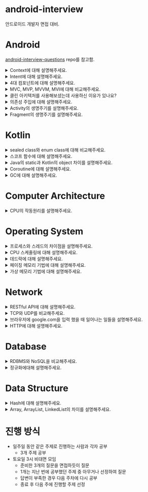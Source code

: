 # android-interview

안드로이드 개발자 면접 대비.

# Android

[android-interview-questions](https://github.com/amitshekhariitbhu/android-interview-questions) repo를 참고함.

<details>
  <summary>Context에 대해 설명해주세요.</summary>
  
Context는 단어 그대로 맥락을 의미하며, 어플리케이션 혹은 컴포넌트의 현재 상태를 나타냅니다. 
Context를 통하여 어플리케이션 리소스들과 클래스들을 접근할 수 있으며, 엑티비티를 실행하는 작업을 할 수 있습니다.

Activity, Service, Application은 모두 context를 상속하였습니다. 따라서 context를 잘못 사용하는 경우 메모리 누수로 이어질 수 있습니다.

Context중에 Application context와 Activity context가 대표적인데요, Application context는 앱과 관련되어있고 앱이 살아있는 동안 변경되지 않습니다. 따라서 싱글톤 객체에서 context가 필요한 경우 이것을 이용하면 됩니다.

Activity context는 뷰와 관련이 많은 context입니다. 따라서 activity의 생명주기와 연관이 됩니다. GUI 작업을 위한 context는 이것으로만 사용 가능합니다. 만약 싱글톤 객체에서 activity context를 이용한다면 GC에게 수거되지 않아 메모리 누수가 발생합니다.

대부분의 경우 해당 컴포넌트의 context를 이용하면 되고, 앱 전체 수명주기와 연관있거나 싱글톤 객체에서는 application context를 이용하면 됩니다.

</details>

<details>
  <summary>Intent에 대해 설명해주세요.</summary>
  
인텐트는 메시징 객체로, 다른 앱 컴포넌트로부터 작업을 요청하는 데 사용할 수 있습니다. 크게 액티비티 시작, 서비스 시작, 브로드캐스트 전달과 같은 사용 사례가 있습니다.

인텐트는 크게 **명시적 인텐트**와 **암시적 인텐트**로 구분됩니다. 명시적 인텐트는 시작할 컴포넌트의 이름을 명시하는 방법입니다. 예를 들어 명시적 인텐트를 통해 앱에 존재하는 특정 액티비티를 실행할 수 있습니다. 암시적 인텐트는 작업을 지정하여 기기에서 해당 작업을 수행할 수 있는 모든 앱을 호출할 수 있도록 하는 방법입니다. 예를 들어 사용자가 다른 사람에게 콘텐츠를 공유하고자 하는 경우 `ACTION_SEND` 작업이 있는 인텐트를 생성한 다음 공유할 콘텐츠를 지정하는 엑스트라를 추가하는 방법이 있습니다.

암시적 인텐트를 수신하기 위해서는 매니페스트에 앱 컴포넌트에 대해 `<intent-filter>`를 선언하면 됩니다.

인텐트에는 `PendingIntent`가 존재합니다. 이는 앱이 구동되지 않을 때 다른 앱에게 권한을 허가하여 인텐트를 마치 본인 앱에서 실행되는 것처럼 사용하게 하는 것입니다. `PendingIntent`는 대표적으로 Notification, 위젯, AlarmManager를 사용할때 사용됩니다.

</details>

<details>
  <summary>4대 컴포넌트에 대해 설명해주세요.</summary>

https://developer.android.com/guide/components/fundamentals#Components

액티비티는 사용자와 상호작용하기 위한 진입점입니다. 액티비티는 사용자 인터페이스를 포함한 화면 하나를 나타냅니다.
예를 들어 이메일 앱이라면 새 이메일 목록을 표시하는 액티비티가 하나 있고, 이메일을 작성하는 액티비티가 또 하나, 그리고 이메일을 읽는 데 쓰는 액티비티가 또 하나 있을 수 있습니다. 여러 액티비티가 함께 작동하여 해당 이메일 앱에서 짜임새 있는 사용자 환경을 구성하는 것은 사실이지만, 각자 서로 독립되어 있습니다. 따라서 이메일 앱에서 허용할 경우 다른 앱이 이런 액티비티 중 하나를 시작할 수 있습니다. 예를 들어 카메라 앱이라면 이메일 앱 안의 액티비티를 시작하여 사용자가 새 이메일을 작성하고 사진을 공유하게 할 수 있습니다.

서비스는 여러 가지 이유로 백그라운드에서 앱을 계속 실행하기 위한 다목적 진입점입니다. 이는 백그라운드에서 실행되는 구성 요소로, 오랫동안 실행되는 작업을 수행하거나 원격 프로세스를 위한 작업을 수행합니다.
서비스는 사용자 인터페이스를 제공하지 않습니다. 예를 들어 서비스는 사용자가 다른 앱에 있는 동안에 백그라운드에서 음악을 재생하거나, 사용자와 액티비티 간의 상호작용을 차단하지 않고 네트워크를 통해 데이터를 가져올 수도 있습니다.

Broadcast Receiver는 시스템이 정기적인 사용자 플로우 밖에서 이벤트를 앱에 전달하도록 지원하는 구성 요소로, 앱이 시스템 전체의 브로드캐스트 알림에 응답할 수 있게 합니다. Broadcast Receiver도 앱으로 들어갈 수 있는 또 다른 명확한 진입점이기 때문에 현재 실행되지 않은 앱에도 시스템이 브로드캐스트를 전달할 수 있습니다. 예를 들어 앱이 사용자에게 예정된 이벤트에 대해 알리는 알림을 게시하기 위한 알람을 예약할 경우, 그 알람을 앱의 Broadcast Receiver에 전달하면 알람이 울릴 때까지 앱을 실행하고 있을 필요가 없습니다. 대다수의 브로드캐스트는 시스템에서 발생합니다. 예컨대 화면이 꺼졌거나 배터리가 부족하거나 사진을 캡처했다고 알리는 브로드캐스트가 대표적입니다. 앱도 브로드캐스트를 시작할 수 있습니다. 예를 들어 다른 앱에 일부 데이터가 기기에 다운로드되었고 이를 사용할 수 있다는 것을 알리는 데 사용합니다. Broadcast Receiver는 사용자 인터페이스를 표시하지 않지만, 상태 표시줄 알림을 생성하여 사용자에게 브로드캐스트 이벤트가 발생했다고 알릴 수 있습니다. 다만 Broadcast Receiver는 그저 다른 구성 요소로의 게이트웨이인 경우가 더 보편적이고, 극소량의 작업만 수행하도록 만들어진 경우가 많습니다. 예컨대 JobService를 예약하여 시작하여 JobScheduler가 포함된 이벤트를 기초로 어떤 작업을 수행하게 할 수 있습니다.

콘텐츠 제공자는 파일 시스템, SQLite 데이터베이스, 웹상이나 앱이 액세스할 수 있는 다른 모든 영구 저장 위치에 저장 가능한 앱 데이터의 공유형 집합을 관리합니다. 다른 앱은 콘텐츠 제공자를 통해 해당 데이터를 쿼리하거나, 콘텐츠 제공자가 허용할 경우에는 수정도 가능합니다. 예를 들어 Android 시스템은 사용자의 연락처 정보를 관리하는 콘텐츠 제공자를 제공합니다. 적절한 권한을 가진 앱이라면 콘텐츠 제공자(예: ContactsContract.Data)를 쿼리하여 특정한 인물에 대한 정보를 읽고 쓸 수 있습니다.

</details>

<details>
  <summary>MVC, MVP, MVVM, MVI에 대해 비교해주세요.</summary>
  
MVC는 Model, View, Controller로 구성됩니다. Controller가 사용자의 입력을 받아 Model에서 정보를 얻어와 View를 갱신합니다. View는 Model에서 정보를 얻어와 자신을 갱신합니다. 
MVC 패턴은 초기 개발속도가 빠르다는 장점이 있습니다. 하지만 앱의 크기가 커지면 Controller가 비대해져 유지보수에 좋지 않습니다. 
또한 View와 Contoller가 강하게 결합되어 Controller를 테스트하기 어렵습니다.

MVP는 앞선 MVC의 문제를 해결한 패턴입니다. MVP는 Model, View, Presenter로 구성됩니다. Presenter는 ViewInterface를 가지고 있으며 View는 ViewInterface를 구현합니다.
때문에 Presenter가 View에 대한 의존성을 띄지 않는 구조입니다. 그렇기 때문에 Presenter를 테스트 하기 좋으며 코드가 적절히 분리되어 관리하기 좋습니다.
하지만 View와 Presenter가 1대1 관계이기 때문에 비슷한 로직을 가진 화면이 이미 존재해도 계속해서 Presenter를 만들어야 하는 단점이 있습니다.

MVVM은 앞선 MVP의 View와 Presenter의 1대1 구조 단점을 개선한 패턴입니다. MVVM은 Model, View, ViewModel로 구성됩니다.
ViewModel은 Presenter와 다르게 observable 깂를 가지고 있습니다. 이 값을 View에서 구독하여 변화를 관찰합니다.
때문에 MVVM 패턴은 ViewModel과 View의 관계는 1:N이 되어 로직을 재활용 할 수 있는 장점이 있습니다.
하지만 좋지 않은 구조로 설계하면 상태 값이 많아졌을 때 상태관리가 어려워 질 수 있습니다. 또한 부수효과 관리가 어렵습니다.

MVI 패턴은 앞선 MVVM의 상태관리와 부수효과 문제를 개선합니다. MVI는 Model, View, Intent로 구성됩니다.
사용자가 Intent를 발생시켜 불변 Model을 다른 값으로 복사하고, 이 복사된 Model은 View에 상태를 제공합니다.
또한 MVI는 SideEffect를 따로 관리합니다. Background 작업, API 통신, I/O 작업들이 주로 포함됩니다.
MVI는 상태가 한 곳에서 관리되기 때문에 상태가 많아져도 충돌이 일어나지 않습니다. 단방향 구조이기 때문에 흐름 관리가 쉽습니다.
Model이 불변 객체이기 때문에 스레드에 안정적입니다. 하지만 다른 패턴에 비해 러닝 커브가 높은 것이 단점입니다.

</details>

<details>
  <summary>클린 아키텍처를 사용해보셨는데 사용하신 이유가 있나요?</summary>

https://jja08111.github.io/android/android-clean-architecture/
https://meetup.nhncloud.com/posts/345

변화에 유연한 프로그램을 개발하기 위해서 사용했습니다. 클린 아키텍처는 구현체가 추상화에 의존하는 구조로 되어있습니다.
따라서 추상화 모듈은 엔터티, 비즈니스 로직을 포함하고 구현체 모듈은 프레임워크, DB들을 포함합니다.
변화가 잦은 구현체에 의존하지 않기 때문에 변화에 유연한 구조입니다.
예를 들어 기존 뷰 시스템에서 컴포즈로 전환을 할 때 비즈니스 로직이 담긴 부분은 그대로 유지한 채 presentation 레이어만 변경을 할 수 있습니다.

또한 테스트 하기 좋은 구조이기 때문입니다. 각 계층을 연결하는 인터페이스들이 존재하기 때문에 Fake 객체를 구현하여 쉽게 테스트를 진행할 수 있습니다.

</details>

<details>
  <summary>의존성 주입에 대해 설명해주세요.</summary>

의존성 주입은 하나의 객체가 다른 객체의 의존성을 제공하는 기법입니다. 의존성 주입의 목적은 객체의 생성과 사용의 관심을 분리하는 것입니다.
이는 가독성과 코드 재사용성을 높여줍니다. 인터페이스를 통해 주입을 받기 때문에 다양한 구현체를 주입 받을 수 있습니다.
또한 테스트에 용이해집니다. 손쉽게 테스트 더블을 생성하여 유닛 테스트가 용이해집니다.

> 의존성이 무엇인가요?

의존성은 한 객체가 매개변수나 리턴 값 혹은 멤버 변수로 다른 객체를 참조하는 것을 의미합니다.

> 왜 의존성 관리가 중요한가요?

객체가 의존하고 있는 다른 객체가 수정되는 경우 해당 객체에 대한 변경이 필요해집니다. 이는 의존성 관리가 제대로 되지 않는 경우 작은 수정이 수많은 변경을 초래할 수 있습니다.
또한 의존성 관리가 제대로 되지 않는 경우 유닛 테스트가 어려워집니다. 때문에 의존성 관리가 중요합니다.

> 그렇다면 안드로이드에서 어떤식으로 의존성을 주입하셨나요?

저는 안드로이드에서 Dagger, Hilt를 이용하여 의존성 주입을 했습니다.

> 왜 라이브러리를 사용하셨나요? 그리고 다른 라이브러리 대신 해당 라이브러리를 이용한 이유가 있나요?

수동으로 컨테이너를 구현하여 의존성을 주입하게 되면 많은 보일러플레이트 코드가 필요하기 때문입니다. 또한 안드로이드 수명 주기를 모두 고려해야 하는데 이를 잘못하는 경우 미묘한 버그와 메모리 누수가 발생하게 됩니다.
따라서 라이브러리를 사용했습니다.

Dagger, Hilt를 사용한 이유는 컴파일 타임에 의존성이 주입되어 안정성이 높기 때문입니다. Koin의 경우 Service Locator Pattern을 이용하여 런타임에 주입되기 때문에 런타임 오류가 발생할 가능 성이 존재합니다. 또한 구글에서 의존성 주입에 Hilt를 사용하는 것을 권장하기 때문입니다.
따라서 Dagger, Hilt를 사용했습니다.

</details>

<details>
  <summary>Activity의 생명주기를 설명해주세요.</summary>

엑티비티는 created, started, resumed, paused, stopped, destroyed 상태를 가집니다.

엑티비티의 생명주기를 잘못 관리하면 문제가 생길 수 있습니다.
예를 들어 사용자가 앱을 사용하는 도중에 전화가 걸려오거나 다른 앱으로 전환할 때 비정상 종료되는 문제,
사용자가 앱을 활발하게 사용하지 않을 때에도 시스템 리소스를 낭비하는 문제,
사용자가 앱을 나갔다가 나중에 다시 돌아올 때 이전 상태가 사라지는 문제,
화면을 회전했을 때 비정상 종료되거나 상태가 사라지는 문제가 있습니다.

먼저 시스템은 엑티비티를 생성할 때 `onCreate()` 콜백함수를 실행합니다. 이는 반드시 구현되어야 합니다.
이때 엑티비티의 전체 수명 주기 동안 한 번만 실행해야 하는 기본 앱 시작 로직을 실행합니다. 예를 들어 바인딩을 하거나 ViewModel과 연결하는 등 클래스 멤버 변수를 인스턴스화 할 수 있습니다.

그 후 엑티비티가 started 상태가 되면 시스템은 곧바로 `onStart()`를 호출합니다. 이때 엑티비티는 사용자에게 보여지고, 앱은 엑티비티를 포그라운드에 보내 사용자와 상호작용 할 수 있도록 준비합니다. 이 메소드에서 앱이 UI를 관리하는 코드를 초기화합니다.

그리고 엑티비티가 resumed 상태가 되면 `onResume()` 메소드가 실행됩니다. 이때 엑티비티는 포그라운드에 표시됩니다. 이 상태에 진입했을 때 앱이 사용자와 상호작용합니다. 어떤 이벤트가 발생하여 포커스가 떠날 때까지 엑티비티는 이 상태에 머무릅니다.

그러다 방해되는 이벤트가 발생하면 엑티비티는 paused 상태에 들어가고, 시스템이 `onPause()` 콜백을 호출합니다. 이는 엑티비티가 포그라운드에 있지 않다는 것을 나타냅니다. 예를 들어 일부 이벤트가 앱 실행을 방해하거나, 새로운 다이어로그가 열릴 때 등을 의미합니다. 이 콜백은 아주 잠시 실행되므로 이곳에서 데이터를 저장하거나 네트워크를 호출하는 등의 부하가 큰 종료 작업은 `onStop()`에서 해야합니다.

그 후 엑티비티가 사용자에게 표시되지 않으면 엑티비티는 stopped 상태가 됩니다. 예를 들어 새로 시작된 엑티비티가 화면 전체를 차지하는 경우입니다. 이 메소드에서는 앱이 사용자에게 보이지 않는 동안 필요 없는 리소스를 해제하거나 조정해야 합니다. 앱이 다시 실행되면 `onRestart()`가 호출되며, 만약 메모리가 부족한 경우 시스템에 의해 종료되어 다시 `onCreate()`부터 진행됩니다.

마지막으로 `onDestroy()`입니다. 이 메소드는 엑티비티가 소멸되기 전에 호출됩니다. 예를 들어 사용자가 엑티비티를 닫거나, `finish()` 함수를 호출하여 엑티비티가 종료되거나, 구성 변경으로 인해 시스템이 일시적으로 엑티비티를 소멸시키는 경우입니다.

</details>

<details>
  <summary>Fragment의 생명주기를 설명해주세요.</summary>

https://jja08111.github.io/android/fragment-lifecycle/

</details>

# Kotlin

<details>
  <summary>sealed class와 enum class에 대해 비교해주세요.</summary>
  
sealed class에 상속된 sub class들이 무엇이 있는 지 컴파일 타임에 알 수 있는 것이 가장 큰 특징입니다. 
enum class와 다르게 sub class를 인스턴스화 할 수 있으며 동일한 패키지 내에서 상속이 가능합니다. 
enum class는 각 값들이 상수이며 이는 인스턴스화 할 수 없고 상속을 할 수 없다는 것을 의미합니다.

</details>

<details>
  <summary>스코프 함수에 대해 설명해주세요.</summary>
  
kotlin에는 스코프 함수가 존재하며 `let`, `with`, `run`, `apply`, `also`가 있습니다.

`let`은 extension 함수이며 주로 nullable 값을 non-null일 때만 특정 작업을 수행하기 위해 사용됩니다. 그리고 콜 체인의 결과를 가지고 함수를 호출할 때 이용됩니다.

`with`는 extension 함수가 아니며 주로 람다 결과를 반환하지 않고 특정 오브젝트로 함수들을 여러번 실행 할 때 사용됩니다.

`run`은 extension 함수와 일반 함수가 존재합니다. 주로 객체 초기화와 결과 값 연산이 람다 내에서 동시에 이루어 질 때 사용됩니다.
non-extension 함수의 경우 스코프 안에 변수를 두어 특정 연산 값을 반환할 때 유용합니다.

`apply`는 extension 함수이며 주로 객체 생성 후 곧바로 초기값을 설정하는 작업을 수행할 때 사용됩니다.

`also`는 extension 함수이며 주로 객체의 속성이나 메서드에 접근할 때 보다는 객체를 사용하는 작업이 필요할 때 쓰입니다. 또한 외부의 `this` 레퍼런스를 가리지 않고 싶을 때 사용됩니다.

`apply`와 `also`는 객체 자신을 반환하며, `run`, `with`, `let`은 람다의 결과를 반환합니다.

</details>

<details>
  <summary>Java의 static과 Kotlin의 object 차이를 설명해주세요.</summary>

Java의 static 키워드로 정적 메소드 혹은 정적 변수를 만들 수 있습니다. 이들은 `final` 상수를 제외하고 클래스가 로딩되는 시점에 메모리에 적재됩니다. 때문에 프로그램 종료시까지 메모리에 할당된 채로 존재하게 됩니다.

이와 다르게 Kotlin의 object는 클래스를 싱글톤 형태로 만듭니다. 이는 실제 사용될 때 초기화가 되어 메모리에 적재되며 Java의 static과 다릅니다. 단, `const val`로 선언한 상수, `@JVMStatic` 혹은 `@JVMField`의 어노테이션이 붙은 변수 및 함수들은 Java의 static과 같은 모습을 갖습니다.

> 그렇다면 object와 companion object의 차이점은 무엇인가요?

companion object는 클래스 내부에 존재하는 싱글톤 객체입니다. Java로 변환된 코드를 보면 해당 객체 내부에 Companion이라는 정적 클래스로 되어있는 것을 확인할 수 있습니다.

https://steady-coding.tistory.com/593  
https://velog.io/@skyepodium/클래스는-언제-로딩되고-초기화되는가  
https://nuritech.tistory.com/18

</details>

<details>
  <summary>Coroutine에 대해 설명해주세요.</summary>

https://jja08111.github.io/kotlin/kotlin-coroutine/

</details>

<details>
  <summary>GC에 대해 설명해주세요.</summary>

GC는 garbage collection의 약자로 메모리 기법 중의 하나입니다. GC는 동적 할당된 메모리 영역 중 더이상 어떤 변수도 가르키지 않게 된 영역을 탐지하여 자동으로 해제하는 기법입니다.

GC의 장점은 다음과 같습니다. 먼저 이미 해제된 변수에 접근하는 "유효하지 않은 포인터 접근 문제"가 없습니다. 그리고 이미 해제된 메모리를 다시 해제하려는 이중해제 문제가 없습니다. 더이상 필요하지 않은 메모리가 해제되지 않고 남아있는 메모리 누수 문제가 없습니다.
단점으로는 어떤 메모리를 해제할지 결정하는 데 비용이 듭니다. 또한 GC가 동작하는 타이밍이나 점유 시간을 예측하기 어렵습니다. 따라서 실시간 시스템에는 적합하지 않습니다. 그리고 할당된 메모리가 언제 해제되는지 정확히 알 수 없습니다.

> GC 알고리즘은 어떻게 될까요?

대표적인 첫 번째 GC 알고리즘은 Reference counting입니다. 객체마다 참조되고 있는 횟수를 카운트하여 만약 더이상 참조되지 않는 경우 해당 부분을 해제할 수 있도록 하는 방식입니다. 하지만 이는 한계점이 존재합니다. 만약 순환 참조가 존재한다면 여기에 속한 모든 객체들은 해제될 수 없기 때문입니다.

이 순환 참조 문제를 해결한 알고리즘은 Mark and Sweep입니다. 이 알고리즘은 루트 영역과 힙 영역이 존재합니다. 루트에서 해당 객체를 접근할 수 있는지 판단하여 접근할 수 없다면 해제 가능하다고 판단합니다. 루트부터 그래프 순회를 진행하여 연결된 부분을 reachable, 연결되지 않은 부분을 unreachable으로 나눕니다. Java와 Javascript가 이 방식을 사용합니다.
이 방식에는 단점이 존재하는데요, 의도적으로 GC를 실행시켜 그래프를 순회해야합니다. 따라서 특정 시점에 GC에게 컴퓨터 리소스를 내줘야합니다.

> JVM에서 GC가 어떻게 운영될까요?

Stack, native method stack, method area 영역이 루트 스페이스가 되어 Mark and Sweep으로 동작합니다.

GC를 실행하는 시점은 힙 영역을 보면 알 수 있습니다. 힙 메모리 영역은 eden, survival1, survival2, old generation으로 구분됩니다. eden영역부터 차오르며 이곳이 가득차면 minor GC가 동작합니다. 여기서 살아남은 객체는 age-bit를 1 증가시키고 survival1으로 이동합니다. survival1이 나중에 가득차면 또 minor GC가 동작하고 survival2로 이동합니다. 계속 왔다갔다 이동하다가 age-bit가 15를 넘어서면 old 영역으로 이동합니다. 추후에 old 영역이 가득차면 major GC가 동작합니다. 이 major GC는 수행하는데 오래걸립니다. 이렇게 구현한 이유는 대부분 객체의 수명이 짧았기 때문입니다.

GC를 실행하기 위해 JVM이 멈추는 시점을 Stop the World 시간이라고 합니다. 이 시간을 단축하는것이 중요합니다. GC 방법 중에 Serial GC는 싱글스레드를 이용하여 수행하는데 속도가 느립니다. 이와 다르게 Parallel GC는 여러 쓰레드로 GC를 수행하여 수행 시간이 짧습니다. 마지막으로 G1 GC는 garbage first의 약자로 힙 영역을 잘게 나누어 어느 영역은 young generation, 어느 영역은 old generation으로 활용합니다. 런타임에 G1 GC가 필요에따라 영역 갯수를 튜닝하여 GC 실행시간을 최소화 할 수 있습니다.

</details>

# Computer Architecture

<details>
  <summary>CPU의 작동원리를 설명해주세요.</summary>

https://jja08111.github.io/computer_architecture/what-does-cpu-do/

</details>

# Operating System

<details>
  <summary>프로세스와 스레드의 차이점을 설명해주세요.</summary>

https://jja08111.github.io/os/proccess-vs-thread/

프로세스는 프로그램이 메모리에 적재되어 실행되는 것을 의미하고, 스레드는 프로세스 내에 존재하는 실행 단위입니다. 스레드는 프로세스에 속한 자원을 공유하며, 프로세스는 다른 프로세스와 메모리를 공유하지 않습니다.
프로세스는 스레드들의 컨테이너이며 스레드들에게 공유 공간을 제공합니다.

</details>

<details>
  <summary>CPU 스케줄링에 대해 설명해주세요.</summary>

</details>

<details>
  <summary>데드락에 대해 설명해주세요.</summary>

데드락은 자원을 소유한 스레드들 사이에서 각 스레드가 다른 스레드가 소유한 자원을 요청하여 모든 스레드가 무한정 대기하는 현상을 말합니다.
데드락은 4가지 필요충분조건을 가집니다.

첫 번째 상호배제입니다. 자원은 둘 이상의 스레드들에게 동시에 사용할 수 없어야 합니다.
두 번째 소유하면서 대기입니다. 스레드가 자원을 소유하면서 다른 자원을 대기해야 합니다.
세 번째 선점 불가 입니다. 스레드에게 할당된 자원을 강제로 빼앗지 못합니다.
네 번째 환형 대기입니다. 한 그룹의 스레드들에서 각 스레드가 다른 스레드가 소유한 자원을 요청하는 사이클이 형성 되어야 합니다.

이 조건 중 하나라도 성립하지 않으면 데드락은 발생하지 않습니다.

> 꼬리 질문: 그렇다면 데드락을 어떻게 해결할까요?

데드락을 해결하는 방법에는 예방, 회피, 감지 및 복구, 무시 방법이 있습니다.

결론을 먼저 말하자면 무시 방법을 사용합니다. 발생할 가능성이 낮은 데드락을 위해 수많은 비용을 들이기보다 무시하는 전략이 효율적이기 때문입니다. 단, 핵관련 시스템과 같이 실시간 시스템에는 무시하는 전략은 적절하지 않습니다.

예방 방법은 앞서 말씀드린 필요충분조건 중 하나를 발생하지 않도록 예방하는 것 입니다.
상호배제를 없앤다는 것은 하나의 자원을 둘 이상의 스레드가 동시에 사용한다는 것이기 때문에 이는 말이 안되는 방식입니다.
그리고 소유하면서 대기하지 않도록 하는 방법은 한 번에 모든 자원을 요청하여 대기하지 않도록 하여야 하는데 이는 너무 비효율 적입니다.
또한 자원 선점을 허용하는 것은 자원을 빼앗긴 스레드의 상태를 복구할 수 있도록 관리해야 하며, 어느 스레드의 자원을 빼앗을지 결정하는 알고리즘이 필요하여 단순하지 않은 방법입니다.
마지막으로 환형대기를 없애는 방법의 경우 모든 자원에 번호를 매겨 자원 번호가 낮은 순으로 할당을 하면 가능합니다만, 이는 모든 자원에 번호를 매기는 것이 현실적으로 어렵기 때문이 이 방법 또한 쉽지 않습니다.

다른 방법인 교착상태 회피를 말씀드리겠습니다. 자원 할당을 요청 받았을 때, 앞으로 환형 대기가 발생하지 않는다는 확신이 있을 때만 자원을 할당함으로써 교착상태의 발생을 피하는 방법입니다. 대표적인 알고리즘으로 banker`s 알고리즘이 있습니다.

또 다른 방법인 교착상태 감지 및 복구에 대해 말씀드리겠습니다. 이 방법은 교착상태를 감지하는 백그라운드 프로그램을 상시적으로 실행시켜 교착상태를 감지하고 해제하는 방법입니다. 해제하는 방법에는 자원 강제 선점, 롤백, 스레드 강제종료와 같은 방법들이 있습니다.
이 방법은 계속해서 백그라운드 프로그램을 실행시켜야 하기 때문에 시스템에 적지 않은 부담을 주고 교창상태를 해제하는 방법들도 시스템에 많이 부담스럽습니다.

</details>

<details>
  <summary>페이징 메모리 기법에 대해 설명해주세요.</summary>

페이징 메모리 기법은 물리 메모리와 논리 메모리를 페이지 단위로 나누어 관리하는 기법입니다. 페이지 테이블을 두어 프레임을 참조하는 방식을 사용합니다.
페이징은 하나의 프로세스 공간을 분산하여 할당합니다. 페이징은 고정 크기 메모리 기법을 이용하기 때문에 외부 단편화는 존재하지 않고 내부 단편화가 작게 존재합니다.

> 외부 단편화와 내부 단편화가 무엇인가요?

먼저 단편화는 해당 메모리 영역이 너무 작아 프로세스에게 할당할 수 없는 현상을 뜻합니다. 외부 단편화는 가변 크기 파티션에서 발생하는 단편화입니다.
하나의 프로세스가 분할하지 않고 연속적으로 메모리를 할당한 후 프로세스가 종료되어 홀이 발생하는 데, 이때 외부 단편화가 발생할 수 있습니다.
내부 단편화는 고정 크기 파티션에 발생합니다. 고정된 영역을 전부 사용하지 못할 때 내부 단편화가 발생합니다.

> 세그먼트 기법과 페이징을 비교해주세요.

세그먼트 메모리 기법은 프로세스를 논리 세그먼트들로 나누고 각 논리 세그먼트에 한 덩어리의 물리 메모리를 할당하는 기법입니다.
주로 코드, 데이터, 스택, 힙 세그먼트로 나누어 할당합니다. 세그먼트의 크기는 고정되어 있지 않기 때문에 외부 단편화가 발생할 수 있습니다.
따라서 홀 선택 알고리즘이 필요하며 이로인해 오버헤드가 발생할 수 있습니다.

페이징 메모리 기법은 페이지로 불리는 고정된 영역을 할당하기 때문에 내부 단편화만 존재합니다. 하지만 페이지 크기는 보통 4KB로 작기 때문에 무시할만한 수준입니다.
세그먼트 기법과 다르게 홀 선택 알고리즘을 사용하지 않아도 되기 때문에 메모리 활용과 시간 오버헤드 면에서 우수합니다.

> 페이징 기법은 물리 메모리를 두 번 참조하기 때문에 성능적으로 불리한데요. 이를 어떻게 해결할 수 있을까요?

TLB를 이용하여 해결할 수 있습니다. TLB는 translation look-aside buffer의 약자로 최근에 참조한 프레임의 주소를 O(1)만에 접근할 수 있는 캐시 메모리입니다.
TLB miss가 발생하면 가장 오래된 항목을 제거하거나 LRU 방식을 이용하여 miss된 항목을 넣습니다.

TLB가 성능 향상을 주는 이유는 참조의 지역성 때문입니다. 대부분의 프로그램은 순차 메모리 액세스 패턴을 가지기 때문에 짧은 시간동안 일정 구간의 메모리 영역을 반복 액세스합니다.
따라서 TLB 히트가 계속 발생하여 성능 향상을 얻게 됩니다.

> 단순히 페이징 테이블을 프로세스마다 두어 관리하면 프로세스는 페이지 테이블의 모든 항목을 이용하지 않기 때문에 메모리 낭비가 발생할 수 있습니다. 이를 어떻게 해결할까요?

해결하는 방법으로 역 페이지 테이블, 멀티 레벨 페이지 테이블이 존재합니다.

역 페이지 테이블은 모든 프로세스가 공유하는 하나의 페이지 테이블을 두어 관리하는 기법입니다. 따라서 페이지 테이블에는 프로세스 번호가 추가적으로 필요합니다.

다른 방법으로는 멀티 레벨 페이지 테이블입니다. 멀티 레벨 페이지 테이블은 페이지 디렉터리와 같은 중간 단계의 페이지 테이블을 두어 여러 테이블을 거쳐 물리메모리에 접근하는 방식입니다.
이 기법은 프로세스가 필요한 페이지 테이블만 생성하기 때문에 메모리 낭비가 매우 적습니다.

</details>

<details>
  <summary>가상 메모리 기법에 대해 설명해주세요.</summary>

가상 메모리 기법은 물리 메모리 용량 한계를 극복하기 위한 방법입니다. 물리 메모리의 용량보다 큰 프로세스 혹은 작지만 여러 프로세스를 합쳤을때 물리 메모리 용량을 초과해도 동시에 실행할 수 있는 메모리 관리 기법입니다.

가상 메모리 핵심은 물리 메모리 영역을 디스크 공간으로 확장하는 것과 스와핑입니다. 가상 메모리는 프로세스의 전체를 물리 메모리에 적재하지 않고 일부만 메모리에 적재합니다.
따라서 필요한 경우만 적재를 해야 하는데 이것을 요구 페이징이라 부릅니다. 요구 페이징을 구현하기 위해서는 페이지 테이블에 valid비트, modified비트, 물리 주소 필드가 필요합니다. 
프로세스가 가상 주소를 발생시켰을때 해당 페이지가 물리 메모리에 없는 경우를 페이지 폴트라고 합니다. 페이지 폴트가 발생한 경우 희생 프레임을 선택하여 메모리를 할당해야합니다.

페이지 폴트가 빈번하게 발생하여 디스크 입출력이 심각하게 증가하고 CPU 활용율이 대폭 감소하는 현상이 발생하는데 이를 스레싱이라 합니다. 이는 현재 프로세스들을 감당할 수 없을 만큼 메모리가 부족한 경우 발생합니다.

요구 페이징이 효과적인 이유는 프로그램의 참조의 지역성과 작업 집합 때문입니다. 프로그램은 짧은 시간 범위 내에 일정 구간의 메모리 영역을 반복 참조하는 경향이 있습니다. 
시간 지역성과 공간 지역성이 존재합니다. 시간 지역성은 코드나 데이터 자원 등이 아주 짧은 시간 내에 다시 사용되는 특성을 말합니다. 예를 들어 반복문이 있습니다. 
공간 지역성은 지금 참조하는 주소의 주변 번지를 가까운 미래에 다시 참조할 경향이 높은 특성을 말합니다. 예를 들어 배열 순차 탐색이 있습니다.

작업집합이라는 용어가 존재하는데 이는 일정 시간 범위 내에 프로세스가 참조한 페이지들의 집합을 의미합니다. 즉, 작업 집합은 현재 프로세스의 실행에 필요한 페이지들의 집합을 의미합니다.
프로세스는 페이지 폴트가 발생하며 작업 집합을 형성해나갑니다.

페이지 교체를 위해 희생 프레임을 선택해야합니다. 이때 작업 집합이 아닌 페이지를 희생 프레임으로 선택하는 것이 중요합니다. 페이지 교체 알고리즘은 크게 아래와 같습니다.

- OPT
- FIFO
- LRU
- Clock

</details>

# Network

<details>
  <summary>RESTful API에 대해 설명해주세요.</summary>

https://dev-coco.tistory.com/97

REST는 Representational State Transfer의 약자로, 자원을 이름으로 구분해 해당 자원의 상태를 주고 받는 모든 것을 의미합니다.
URI는 정보의 자원만 표현해야 하며, 자원의 행위는 HTTP Method에 명시해야 합니다.

**URI vs URL**

https://inpa.tistory.com/entry/WEB-🌐-URL-URI-차이

> URI는 식별하고, URL위치를 가르킵니다.

- URI: 특정 리소스를 식별하는 통합 자원 식별자를 의미합니다.
- URL: 컴퓨터 네트워크 상에서 리소스가 어디 있는지 알려주기 위한 규약입니다. URI에 포함됩니다.

**HTTP**

https://developer.mozilla.org/ko/docs/Web/HTTP/Overview

Hypertext Transfer Protocol의 약자로 인터넷 상에서 데이터를 주고 받기 위한 서버/클라이언트 모델을 따르는 프로토콜입니다.
Application 계층의 프로토콜로 [TCP/IP](https://www.ibm.com/docs/ko/aix/7.1?topic=management-transmission-control-protocolinternet-protocol) 위에서 작동합니다. 클라이언트가 requst를 보내면 서버는 요청을 처리하여 response를 보낸다. Connectionless, Stateless 방식으로 동작합니다.

</details>

<details>
  <summary>TCP와 UDP를 비교해주세요.</summary>

https://jja08111.github.io/network/tcp-vs-udp/

</details>

<details>
  <summary>브라우저에 google.com을 입력 했을 때 일어나는 일들을 설명해주세요.</summary>

https://jja08111.github.io/network/what-happened-when-type-google-com.md/

</details>

<details>
  <summary>HTTP에 대해 설명해주세요.</summary>

TODO

</details>

# Database

<details>
  <summary>RDBMS와 NoSQL을 비교해주세요.</summary>

TODO

</details>

<details>
  <summary>정규화에대해 설명해주세요.</summary>

TODO

</details>

# Data Structure

<details>
  <summary>Hash에 대해 설명해주세요.</summary>

TODO

</details>

<details>
  <summary>Array, ArrayList, LinkedList의 차이를 설명해주세요.</summary>

TODO

</details>

# 진행 방식

- 일주일 동안 같은 주제로 진행하는 사람과 각자 공부
  - 3개 주제 공부
- 토요일 3시 비대면 모임
  - 준비한 3개의 질문을 면접하듯이 질문
  - 1개는 지난 번에 공부했던 주제 중 아무거나 선정하여 질문
  - 답변이 부족한 경우 다음 주차에 다시 공부
  - 종료 후 다음 주에 진행할 주제 선정
